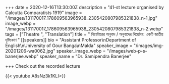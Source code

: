 +++
date = 2020-12-16T13:30:00Z
description = "41-st lecture organised by Calcutta Comparatists 1919"
image = "/images/131170017_178609563965938_2305420807985321838_n-1.jpg"
image_webp = "/images/131170017_178609563965938_2305420807985321838_n-2.webp"
tags = ["Theatre ", "Translation"]
title = " থিয়েটারের অনুবাদ / অনুবাদের থিয়েটার: একটি জাতীয় দৃষ্টিকোণ "
[[speakers]]
bio = "Assistant Professor\nDepartment of English\nUniversity of Gour Banga\nMalda"
speaker_image = "/images/img-20201206-wa0062.jpg"
speaker_image_webp = "/images/web-p-s-banerjee.webp"
speaker_name = "Dr. Samipendra Banerjee"

+++
Check out the recorded lecture

{{< youtube A8sNz3k1KLI>}}